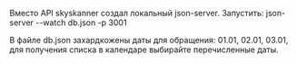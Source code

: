 Вместо API skyskanner создал локальный json-server. 
Запустить: json-server --watch db.json -p 3001

В файле db.json захардкожены даты для обращения: 01.01, 02.01, 03.01,
для получения списка в календаре выбирайте перечисленные даты.
